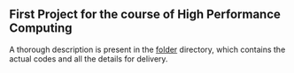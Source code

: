 ## First Project for the course of High Performance Computing


A thorough description is present in the  [folder](final_results) directory, which contains
the actual codes and all the details for delivery.
